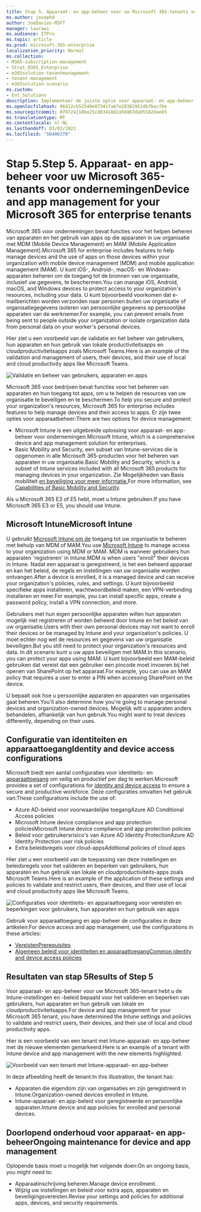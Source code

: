 ```yaml
---
title: Stap 5. Apparaat- en app-beheer voor uw Microsoft 365-tenants voor ondernemingen
ms.author: josephd
author: JoeDavies-MSFT
manager: laurawi
ms.audience: ITPro
ms.topic: article
ms.prod: microsoft-365-enterprise
localization_priority: Normal
ms.collection:
- M365-subscription-management
- Strat_O365_Enterprise
- m365solution-tenantmanagement
- tenant-management
- m365solution-scenario
ms.custom:
- Ent_Solutions
description: Implementeer de juiste optie voor apparaat- en app-beheer voor uw Microsoft 365-tenants.
ms.openlocfilehash: 96412cb52540e87341fa67e20382951db7becfbe
ms.sourcegitcommit: 070724118be25cd83418d2a56863da95582dae65
ms.translationtype: MT
ms.contentlocale: nl-NL
ms.lasthandoff: 03/03/2021
ms.locfileid: "50406370"
---
```

# <a name="step-5-device-and-app-management-for-your-microsoft-365-for-enterprise-tenants"></a><span data-ttu-id="dc735-104">Stap 5.</span><span class="sxs-lookup"><span data-stu-id="dc735-104">Step 5.</span></span> <span data-ttu-id="dc735-105">Apparaat- en app-beheer voor uw Microsoft 365-tenants voor ondernemingen</span><span class="sxs-lookup"><span data-stu-id="dc735-105">Device and app management for your Microsoft 365 for enterprise tenants</span></span>

<span data-ttu-id="dc735-106">Microsoft 365 voor ondernemingen bevat functies voor het helpen beheren van apparaten en het gebruik van apps op die apparaten in uw organisatie met MDM (Mobile Device Management) en MAM (Mobile Application Management).</span><span class="sxs-lookup"><span data-stu-id="dc735-106">Microsoft 365 for enterprise includes features to help manage devices and the use of apps on those devices within your organization with mobile device management (MDM) and mobile application management (MAM).</span></span> <span data-ttu-id="dc735-107">U kunt iOS-, Android-, macOS- en Windows-apparaten beheren om de toegang tot de bronnen van uw organisatie, inclusief uw gegevens, te beschermen.</span><span class="sxs-lookup"><span data-stu-id="dc735-107">You can manage iOS, Android, macOS, and Windows devices to protect access to your organization's resources, including your data.</span></span> <span data-ttu-id="dc735-108">U kunt bijvoorbeeld voorkomen dat e-mailberichten worden verzonden naar personen buiten uw organisatie of organisatiegegevens isoleren van persoonlijke gegevens op persoonlijke apparaten van de werknemer.</span><span class="sxs-lookup"><span data-stu-id="dc735-108">For example, you can prevent emails from being sent to people outside your organization or isolate organization data from personal data on your worker's personal devices.</span></span>

<span data-ttu-id="dc735-109">Hier ziet u een voorbeeld van de validatie en het beheer van gebruikers, hun apparaten en hun gebruik van lokale productiviteitsapps en cloudproductiviteitsapps zoals Microsoft Teams.</span><span class="sxs-lookup"><span data-stu-id="dc735-109">Here is an example of the validation and management of users, their devices, and their use of local and cloud productivity apps like Microsoft Teams.</span></span>

![Validatie en beheer van gebruikers, apparaten en apps](../media/tenant-management-overview/tenant-management-device-app-mgmt.png)

<span data-ttu-id="dc735-111">Microsoft 365 voor bedrijven bevat functies voor het beheren van apparaten en hun toegang tot apps, om u te helpen de resources van uw organisatie te beveiligen en te beschermen.</span><span class="sxs-lookup"><span data-stu-id="dc735-111">To help you secure and protect your organization's resources, Microsoft 365 for enterprise includes features to help manage devices and their access to apps.</span></span> <span data-ttu-id="dc735-112">Er zijn twee opties voor apparaatbeheer:</span><span class="sxs-lookup"><span data-stu-id="dc735-112">There are two options for device management:</span></span>

- <span data-ttu-id="dc735-113">Microsoft Intune is een uitgebreide oplossing voor apparaat- en app-beheer voor ondernemingen.</span><span class="sxs-lookup"><span data-stu-id="dc735-113">Microsoft Intune, which is a comprehensive device and app management solution for enterprises.</span></span>
- <span data-ttu-id="dc735-114">Basic Mobility and Security, een subset van Intune-services die is opgenomen in alle Microsoft 365-producten voor het beheren van apparaten in uw organisatie.</span><span class="sxs-lookup"><span data-stu-id="dc735-114">Basic Mobility and Security, which is a subset of Intune services included with all Microsoft 365 products for managing devices in your organization.</span></span> <span data-ttu-id="dc735-115">Zie Mogelijkheden van Basis mobiliteit [en beveiliging voor meer informatie.](https://docs.microsoft.com/microsoft-365/admin/basic-mobility-security/capabilities)</span><span class="sxs-lookup"><span data-stu-id="dc735-115">For more information, see [Capabilities of Basic Mobility and Security](https://docs.microsoft.com/microsoft-365/admin/basic-mobility-security/capabilities).</span></span>

<span data-ttu-id="dc735-116">Als u Microsoft 365 E3 of E5 hebt, moet u Intune gebruiken.</span><span class="sxs-lookup"><span data-stu-id="dc735-116">If you have Microsoft 365 E3 or E5, you should use Intune.</span></span>

## <a name="microsoft-intune"></a><span data-ttu-id="dc735-117">Microsoft Intune</span><span class="sxs-lookup"><span data-stu-id="dc735-117">Microsoft Intune</span></span>

<span data-ttu-id="dc735-118">U gebruikt [Microsoft Intune om de](https://docs.microsoft.com/mem/intune/fundamentals/planning-guide) toegang tot uw organisatie te beheren met behulp van MDM of MAM.</span><span class="sxs-lookup"><span data-stu-id="dc735-118">You use [Microsoft Intune](https://docs.microsoft.com/mem/intune/fundamentals/planning-guide) to manage access to your organization using MDM or MAM.</span></span> <span data-ttu-id="dc735-119">MDM is wanneer gebruikers hun apparaten 'registreren' in Intune.</span><span class="sxs-lookup"><span data-stu-id="dc735-119">MDM is when users "enroll" their devices in Intune.</span></span> <span data-ttu-id="dc735-120">Nadat een apparaat is geregistreerd, is het een beheerd apparaat en kan het beleid, de regels en instellingen van uw organisatie worden ontvangen.</span><span class="sxs-lookup"><span data-stu-id="dc735-120">After a device is enrolled, it is a managed device and can receive your organization's  policies, rules, and settings.</span></span> <span data-ttu-id="dc735-121">U kunt bijvoorbeeld specifieke apps installeren, wachtwoordbeleid maken, een VPN-verbinding installeren en meer.</span><span class="sxs-lookup"><span data-stu-id="dc735-121">For example, you can install specific apps, create a password policy, install a VPN connection, and more.</span></span>

<span data-ttu-id="dc735-122">Gebruikers met hun eigen persoonlijke apparaten willen hun apparaten mogelijk niet registreren of worden beheerd door Intune en het beleid van uw organisatie.</span><span class="sxs-lookup"><span data-stu-id="dc735-122">Users with their own personal devices may not want to enroll their devices or be managed by Intune and your organization's policies.</span></span> <span data-ttu-id="dc735-123">U moet echter nog wel de resources en gegevens van uw organisatie beveiligen.</span><span class="sxs-lookup"><span data-stu-id="dc735-123">But you still need to protect your organization's resources and data.</span></span> <span data-ttu-id="dc735-124">In dit scenario kunt u uw apps beveiligen met MAM.</span><span class="sxs-lookup"><span data-stu-id="dc735-124">In this scenario, you can protect your apps using MAM.</span></span> <span data-ttu-id="dc735-125">U kunt bijvoorbeeld een MAM-beleid gebruiken dat vereist dat een gebruiker een pincode moet invoeren bij het openen van SharePoint op het apparaat.</span><span class="sxs-lookup"><span data-stu-id="dc735-125">For example, you can use an MAM policy that requires a user to enter a PIN when accessing SharePoint on the device.</span></span>

<span data-ttu-id="dc735-126">U bepaalt ook hoe u persoonlijke apparaten en apparaten van organisaties gaat beheren.</span><span class="sxs-lookup"><span data-stu-id="dc735-126">You'll also determine how you're going to manage personal devices and organization-owned devices.</span></span> <span data-ttu-id="dc735-127">Mogelijk wilt u apparaten anders behandelen, afhankelijk van hun gebruik.</span><span class="sxs-lookup"><span data-stu-id="dc735-127">You might want to treat devices differently, depending on their uses.</span></span>

## <a name="identity-and-device-access-configurations"></a><span data-ttu-id="dc735-128">Configuratie van identiteiten en apparaattoegang</span><span class="sxs-lookup"><span data-stu-id="dc735-128">Identity and device access configurations</span></span>

<span data-ttu-id="dc735-129">Microsoft biedt een aantal configuraties voor identiteits- en [apparaattoegang](../security/office-365-security/microsoft-365-policies-configurations.md) om veilig en productief per dag te werken.</span><span class="sxs-lookup"><span data-stu-id="dc735-129">Microsoft provides a set of configurations for [identity and device access](../security/office-365-security/microsoft-365-policies-configurations.md) to ensure a secure and productive workforce.</span></span> <span data-ttu-id="dc735-130">Deze configuraties omvatten het gebruik van:</span><span class="sxs-lookup"><span data-stu-id="dc735-130">These configurations include the use of:</span></span>

- <span data-ttu-id="dc735-131">Azure AD-beleid voor voorwaardelijke toegang</span><span class="sxs-lookup"><span data-stu-id="dc735-131">Azure AD Conditional Access policies</span></span>
- <span data-ttu-id="dc735-132">Microsoft Intune device compliance and app protection policies</span><span class="sxs-lookup"><span data-stu-id="dc735-132">Microsoft Intune device compliance and app protection policies</span></span>
- <span data-ttu-id="dc735-133">Beleid voor gebruikersrisico's van Azure AD Identity Protection</span><span class="sxs-lookup"><span data-stu-id="dc735-133">Azure AD Identity Protection user risk policies</span></span>
- <span data-ttu-id="dc735-134">Extra beleidsregels voor cloud-apps</span><span class="sxs-lookup"><span data-stu-id="dc735-134">Additional policies of cloud apps</span></span>

<span data-ttu-id="dc735-135">Hier ziet u een voorbeeld van de toepassing van deze instellingen en beleidsregels voor het valideren en beperken van gebruikers, hun apparaten en hun gebruik van lokale en cloudproductiviteits-apps zoals Microsoft Teams.</span><span class="sxs-lookup"><span data-stu-id="dc735-135">Here is an example of the application of these settings and policies to validate and restrict users, their devices, and their use of local and cloud productivity apps like Microsoft Teams.</span></span>

![Configuraties voor identiteits- en apparaattoegang voor vereisten en beperkingen voor gebruikers, hun apparaten en hun gebruik van apps](../media/tenant-management-overview/tenant-management-device-app-mgmt-golden-config.png)

<span data-ttu-id="dc735-137">Gebruik voor apparaattoegang en app-beheer de configuraties in deze artikelen:</span><span class="sxs-lookup"><span data-stu-id="dc735-137">For device access and app management, use the configurations in these articles:</span></span>

- [<span data-ttu-id="dc735-138">Vereisten</span><span class="sxs-lookup"><span data-stu-id="dc735-138">Prerequisites</span></span>](../security/office-365-security/identity-access-prerequisites.md)
- [<span data-ttu-id="dc735-139">Algemeen beleid voor identiteiten en apparaattoegang</span><span class="sxs-lookup"><span data-stu-id="dc735-139">Common identity and device access policies</span></span>](../security/office-365-security/identity-access-policies.md)

## <a name="results-of-step-5"></a><span data-ttu-id="dc735-140">Resultaten van stap 5</span><span class="sxs-lookup"><span data-stu-id="dc735-140">Results of Step 5</span></span>

<span data-ttu-id="dc735-141">Voor apparaat- en app-beheer voor uw Microsoft 365-tenant hebt u de Intune-instellingen en -beleid bepaald voor het valideren en beperken van gebruikers, hun apparaten en hun gebruik van lokale en cloudproductiviteitsapps.</span><span class="sxs-lookup"><span data-stu-id="dc735-141">For device and app management for your Microsoft 365 tenant, you have determined the Intune settings and policies to validate and restrict users, their devices, and their use of local and cloud productivity apps.</span></span>

<span data-ttu-id="dc735-142">Hier is een voorbeeld van een tenant met Intune-apparaat- en app-beheer met de nieuwe elementen gemarkeerd.</span><span class="sxs-lookup"><span data-stu-id="dc735-142">Here is an example of a tenant with Intune device and app management with the new elements highlighted.</span></span>

![Voorbeeld van een tenant met Intune-apparaat- en app-beheer](../media/tenant-management-overview/tenant-management-tenant-build-step5.png)

<span data-ttu-id="dc735-144">In deze afbeelding heeft de tenant:</span><span class="sxs-lookup"><span data-stu-id="dc735-144">In this illustration, the tenant has:</span></span>

- <span data-ttu-id="dc735-145">Apparaten die eigendom zijn van organisaties en zijn geregistreerd in Intune.</span><span class="sxs-lookup"><span data-stu-id="dc735-145">Organization-owned devices enrolled in Intune.</span></span>
- <span data-ttu-id="dc735-146">Intune-apparaat- en app-beleid voor geregistreerde en persoonlijke apparaten.</span><span class="sxs-lookup"><span data-stu-id="dc735-146">Intune device and app policies for enrolled and personal devices.</span></span>

## <a name="ongoing-maintenance-for-device-and-app-management"></a><span data-ttu-id="dc735-147">Doorlopend onderhoud voor apparaat- en app-beheer</span><span class="sxs-lookup"><span data-stu-id="dc735-147">Ongoing maintenance for device and app management</span></span>

<span data-ttu-id="dc735-148">Oplopende basis moet u mogelijk het volgende doen:</span><span class="sxs-lookup"><span data-stu-id="dc735-148">On an ongoing basis, you might need to:</span></span> 

- <span data-ttu-id="dc735-149">Apparaatinschrijving beheren.</span><span class="sxs-lookup"><span data-stu-id="dc735-149">Manage device enrollment.</span></span>
- <span data-ttu-id="dc735-150">Wijzig uw instellingen en beleid voor extra apps, apparaten en beveiligingsvereisten.</span><span class="sxs-lookup"><span data-stu-id="dc735-150">Revise your settings and policies for additional apps, devices, and security requirements.</span></span>
